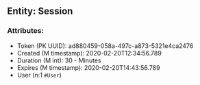 ## Entity: Session

### Attributes:

- Token (PK UUID): ad880459-058a-497c-a873-5321e4ca2476
- Created (M timestamp): 2020-02-20T12:34:56.789
- Duration (M int): 30 - Minutes
- Expires (M timestamp): 2020-02-20T14:43:56.789
- User (n:1 `#User`)

